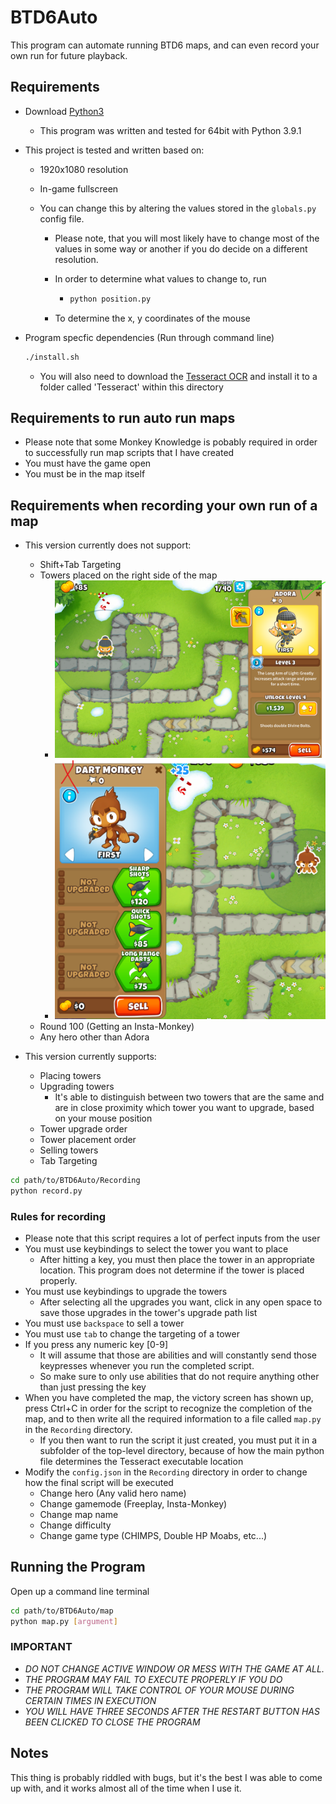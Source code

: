# BTD6Auto

This program can automate running BTD6 maps, and can even record your own run for future playback.

## Requirements

- Download [Python3](https://www.python.org/downloads//)
  - This program was written and tested for 64bit with Python 3.9.1
- This project is tested and written based on:

  - 1920x1080 resolution
  - In-game fullscreen
  - You can change this by altering the values stored in the `globals.py` config file.

    - Please note, that you will most likely have to change most of the values in some way or another if you do decide on a different resolution.
    - In order to determine what values to change to, run

      - ```bash
        python position.py
        ```

    - To determine the x, y coordinates of the mouse

- Program specfic dependencies (Run through command line)

  ```bash
  ./install.sh
  ```

  - You will also need to download the [Tesseract OCR](https://github.com/UB-Mannheim/tesseract/wiki) and install it to a folder called 'Tesseract' within this directory

## Requirements to run auto run maps

- Please note that some Monkey Knowledge is pobably required in order to successfully run map scripts that I have created
- You must have the game open
- You must be in the map itself

## Requirements when recording your own run of a map

- This version currently does not support:

  - Shift+Tab Targeting
  - Towers placed on the right side of the map
    - ![Good Placement](/img/GoodPlacement.png)
    - ![Good Placement](/img/BadPlacement.png)
  - Round 100 (Getting an Insta-Monkey)
  - Any hero other than Adora

- This version currently supports:
  - Placing towers
  - Upgrading towers
    - It's able to distinguish between two towers that are the same and are in close proximity which tower you want to upgrade, based on your mouse position
  - Tower upgrade order
  - Tower placement order
  - Selling towers
  - Tab Targeting

```bash
cd path/to/BTD6Auto/Recording
python record.py
```

### Rules for recording

- Please note that this script requires a lot of perfect inputs from the user
- You must use keybindings to select the tower you want to place
  - After hitting a key, you must then place the tower in an appropriate location. This program does not determine if the tower is placed properly.
- You must use keybindings to upgrade the towers
  - After selecting all the upgrades you want, click in any open space to save those upgrades in the tower's upgrade path list
- You must use `backspace` to sell a tower
- You must use `tab` to change the targeting of a tower
- If you press any numeric key [0-9]
  - It will assume that those are abilities and will constantly send those keypresses whenever you run the completed script.
  - So make sure to only use abilities that do not require anything other than just pressing the key
- When you have completed the map, the victory screen has shown up, press Ctrl+C in order for the script to recognize the completion of the map, and to then write all the required information to a file called `map.py` in the `Recording` directory.
  - If you then want to run the script it just created, you must put it in a subfolder of the top-level directory, because of how the main python file determines the Tesseract executable location
- Modify the `config.json` in the `Recording` directory in order to change how the final script will be executed
  - Change hero (Any valid hero name)
  - Change gamemode (Freeplay, Insta-Monkey)
  - Change map name
  - Change difficulty
  - Change game type (CHIMPS, Double HP Moabs, etc...)

## Running the Program

Open up a command line terminal

```bash
cd path/to/BTD6Auto/map
python map.py [argument]
```

### IMPORTANT

- _DO NOT CHANGE ACTIVE WINDOW OR MESS WITH THE GAME AT ALL._
- _THE PROGRAM MAY FAIL TO EXECUTE PROPERLY IF YOU DO_
- _THE PROGRAM WILL TAKE CONTROL OF YOUR MOUSE DURING CERTAIN TIMES IN EXECUTION_
- _YOU WILL HAVE THREE SECONDS AFTER THE RESTART BUTTON HAS BEEN CLICKED TO CLOSE THE PROGRAM_

## Notes

This thing is probably riddled with bugs, but it's the best I was able to come up with, and it works almost all of the time when I use it.
